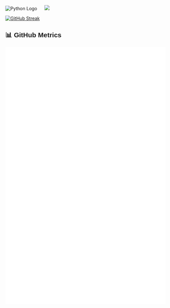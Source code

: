 <p align="left">
  <img src="https://upload.wikimedia.org/wikipedia/commons/c/c3/Python-logo-notext.svg" width="50" alt="Python Logo" />
  &nbsp;&nbsp;&nbsp;&nbsp;
 <img src="https://readme-typing-svg.demolab.com?lines=Founder;Product+Engineer;Prev+AI+Researcher;Automation+Expert;6%2B+Years+Experience+in+Automation%2C+Dev+%26+Systems;Computer+Science+Professional;MS+in+CS+from+UCSC+%F0%9F%8E%93&width=650&height=45&font=Ubuntu&color=D8B7DD&pause=1000&size=20" />

</p>

[![GitHub Streak](https://streak-stats.demolab.com?user=ananyadd&theme=rose)](https://git.io/streak-stats)

<h2 style="font-family: 'Ubuntu', sans-serif;">📊 GitHub Metrics</h2>

![Metrics](https://raw.githubusercontent.com/ananyadd/ananyadd/main/github-metrics.svg?v=4)


